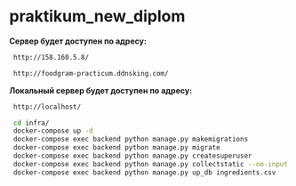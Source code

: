 # praktikum_new_diplom

**Сервер будет доступен по адресу:**
```bash
 http://158.160.5.8/     
```
```bash
 http://foodgram-practicum.ddnsking.com/
```

**Локальный сервер будет доступен по адресу:**
```bash
 http://localhost/
```



```bash
 cd infra/
 docker-compose up -d
 docker-compose exec backend python manage.py makemigrations
 docker-compose exec backend python manage.py migrate
 docker-compose exec backend python manage.py createsuperuser
 docker-compose exec backend python manage.py collectstatic --no-input
 docker-compose exec backend python manage.py up_db ingredients.csv
```
